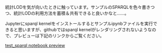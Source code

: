 統計LODを気が向いたときに触っています。サンプルのSPARQLを色々書きつつ、統計LODの利用方法を蓄積＆共有できると良いかなと……。


Jupyterにsparql kernelをインストールするとサンプルipynbファイルを実行できると思いますが、githubではsparql kernelがレンダリングされないようなので、プレビューは下記のリンクからご覧ください。


[test_sparql notebook preview](http://htmlpreview.github.io/?https://github.com/dogrunjp/hello_estat_lod/blob/master/test_sparql.html)